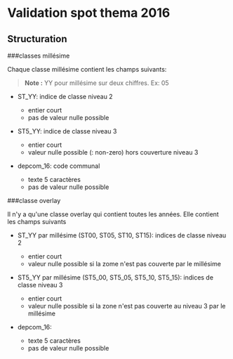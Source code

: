 Validation spot thema 2016
=
Structuration
-
###classes millésime

Chaque classe millésime contient les champs suivants:

> **Note :** YY pour millésime sur deux chiffres. Ex: 05

- ST_YY: indice de classe niveau 2
  - entier court
  - pas de valeur nulle possible
  
- ST5_YY: indice de classe niveau 3
  - entier court
  - valeur nulle possible (<Null>: non-zero) hors couverture niveau 3
  
- depcom_16: code communal
  - texte 5 caractères
  - pas de valeur nulle possible

###classe overlay

Il n'y a qu'une classe overlay qui contient toutes les années. Elle contient les champs suivants

- ST_YY par millésime (ST00, ST05, ST10, ST15): indices de classe niveau 2
  - entier court
  - valeur nulle possible si la zome n'est pas couverte par le millésime
  
- ST5_YY par millésime (ST5_00, ST5_05, ST5_10, ST5_15): indices de classe niveau 3
  - entier court 
  - valeur nulle possible si la zone n'est pas couverte au niveau 3 par le millésime
  
- depcom_16:
  - texte 5 caractères
  - pas de valeur nulle possible
